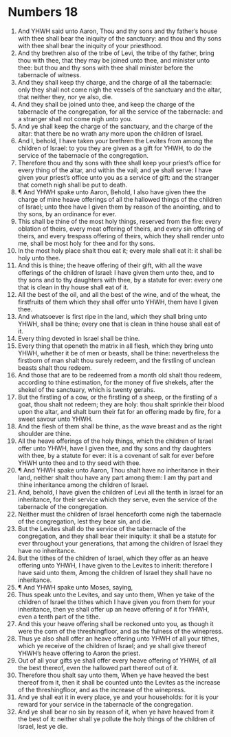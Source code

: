 ﻿# Numbers 18
1. And YHWH said unto Aaron, Thou and thy sons and thy father’s house with thee shall bear the iniquity of the sanctuary: and thou and thy sons with thee shall bear the iniquity of your priesthood. 
2. And thy brethren also of the tribe of Levi, the tribe of thy father, bring thou with thee, that they may be joined unto thee, and minister unto thee: but thou and thy sons with thee shall minister before the tabernacle of witness. 
3. And they shall keep thy charge, and the charge of all the tabernacle: only they shall not come nigh the vessels of the sanctuary and the altar, that neither they, nor ye also, die. 
4. And they shall be joined unto thee, and keep the charge of the tabernacle of the congregation, for all the service of the tabernacle: and a stranger shall not come nigh unto you. 
5. And ye shall keep the charge of the sanctuary, and the charge of the altar: that there be no wrath any more upon the children of Israel. 
6. And I, behold, I have taken your brethren the Levites from among the children of Israel: to you they are given as a gift for YHWH, to do the service of the tabernacle of the congregation. 
7. Therefore thou and thy sons with thee shall keep your priest’s office for every thing of the altar, and within the vail; and ye shall serve: I have given your priest’s office unto you as a service of gift: and the stranger that cometh nigh shall be put to death. 
8. ¶ And YHWH spake unto Aaron, Behold, I also have given thee the charge of mine heave offerings of all the hallowed things of the children of Israel; unto thee have I given them by reason of the anointing, and to thy sons, by an ordinance for ever. 
9. This shall be thine of the most holy things, reserved from the fire: every oblation of theirs, every meat offering of theirs, and every sin offering of theirs, and every trespass offering of theirs, which they shall render unto me, shall be most holy for thee and for thy sons. 
10. In the most holy place shalt thou eat it; every male shall eat it: it shall be holy unto thee. 
11. And this is thine; the heave offering of their gift, with all the wave offerings of the children of Israel: I have given them unto thee, and to thy sons and to thy daughters with thee, by a statute for ever: every one that is clean in thy house shall eat of it. 
12. All the best of the oil, and all the best of the wine, and of the wheat, the firstfruits of them which they shall offer unto YHWH, them have I given thee. 
13. And whatsoever is first ripe in the land, which they shall bring unto YHWH, shall be thine; every one that is clean in thine house shall eat of it. 
14. Every thing devoted in Israel shall be thine. 
15. Every thing that openeth the matrix in all flesh, which they bring unto YHWH, whether it be of men or beasts, shall be thine: nevertheless the firstborn of man shalt thou surely redeem, and the firstling of unclean beasts shalt thou redeem. 
16. And those that are to be redeemed from a month old shalt thou redeem, according to thine estimation, for the money of five shekels, after the shekel of the sanctuary, which is twenty gerahs. 
17. But the firstling of a cow, or the firstling of a sheep, or the firstling of a goat, thou shalt not redeem; they are holy: thou shalt sprinkle their blood upon the altar, and shalt burn their fat for an offering made by fire, for a sweet savour unto YHWH. 
18. And the flesh of them shall be thine, as the wave breast and as the right shoulder are thine. 
19. All the heave offerings of the holy things, which the children of Israel offer unto YHWH, have I given thee, and thy sons and thy daughters with thee, by a statute for ever: it is a covenant of salt for ever before YHWH unto thee and to thy seed with thee. 
20. ¶ And YHWH spake unto Aaron, Thou shalt have no inheritance in their land, neither shalt thou have any part among them: I am thy part and thine inheritance among the children of Israel. 
21. And, behold, I have given the children of Levi all the tenth in Israel for an inheritance, for their service which they serve, even the service of the tabernacle of the congregation. 
22. Neither must the children of Israel henceforth come nigh the tabernacle of the congregation, lest they bear sin, and die. 
23. But the Levites shall do the service of the tabernacle of the congregation, and they shall bear their iniquity: it shall be a statute for ever throughout your generations, that among the children of Israel they have no inheritance. 
24. But the tithes of the children of Israel, which they offer as an heave offering unto YHWH, I have given to the Levites to inherit: therefore I have said unto them, Among the children of Israel they shall have no inheritance. 
25. ¶ And YHWH spake unto Moses, saying, 
26. Thus speak unto the Levites, and say unto them, When ye take of the children of Israel the tithes which I have given you from them for your inheritance, then ye shall offer up an heave offering of it for YHWH, even a tenth part of the tithe. 
27. And this your heave offering shall be reckoned unto you, as though it were the corn of the threshingfloor, and as the fulness of the winepress. 
28. Thus ye also shall offer an heave offering unto YHWH of all your tithes, which ye receive of the children of Israel; and ye shall give thereof YHWH’s heave offering to Aaron the priest. 
29. Out of all your gifts ye shall offer every heave offering of YHWH, of all the best thereof, even the hallowed part thereof out of it. 
30. Therefore thou shalt say unto them, When ye have heaved the best thereof from it, then it shall be counted unto the Levites as the increase of the threshingfloor, and as the increase of the winepress. 
31. And ye shall eat it in every place, ye and your households: for it is your reward for your service in the tabernacle of the congregation. 
32. And ye shall bear no sin by reason of it, when ye have heaved from it the best of it: neither shall ye pollute the holy things of the children of Israel, lest ye die. 
